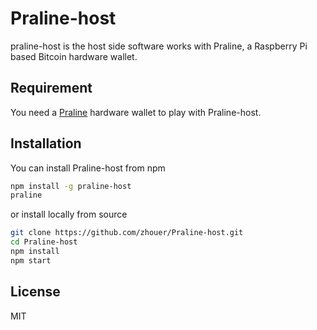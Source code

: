 # Praline-host

praline-host is the host side software works with Praline, a Raspberry Pi based Bitcoin hardware wallet.

## Requirement

You need a [Praline](https://github.com/zhouer/Praline) hardware wallet to play with Praline-host.

## Installation

You can install Praline-host from npm
```sh
npm install -g praline-host
praline
```
or install locally from source
```sh
git clone https://github.com/zhouer/Praline-host.git
cd Praline-host
npm install
npm start
```

## License

MIT